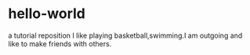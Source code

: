 # hello-world
a tutorial reposition
I like playing basketball,swimming.I am outgoing and like to make friends with others.
